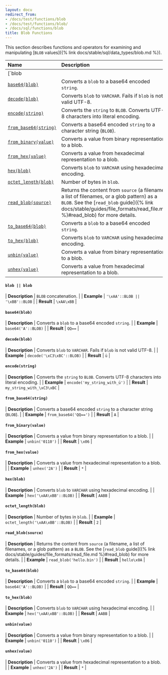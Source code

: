 ```yaml
---
layout: docu
redirect_from:
- /docs/test/functions/blob
- /docs/test/functions/blob/
- /docs/sql/functions/blob
title: Blob Functions
---
```


<!-- markdownlint-disable MD001 -->

This section describes functions and operators for examining and manipulating [`BLOB` values]({% link docs/stable/sql/data_types/blob.md %}).

<!-- Start of section generated by scripts/generate_sql_function_docs.py -->
<!-- markdownlint-disable MD056 -->

| Name | Description |
|:--|:-------|
| [`blob || blob`](#blob--blob) | `BLOB` concatenation. |
| [`base64(blob)`](#base64blob) | Converts a `blob` to a base64 encoded `string`. |
| [`decode(blob)`](#decodeblob) | Converts `blob` to `VARCHAR`. Fails if `blob` is not valid UTF-8. |
| [`encode(string)`](#encodestring) | Converts the `string` to `BLOB`. Converts UTF-8 characters into literal encoding. |
| [`from_base64(string)`](#from_base64string) | Converts a base64 encoded `string` to a character string (`BLOB`). |
| [`from_binary(value)`](#from_binaryvalue) | Converts a value from binary representation to a blob. |
| [`from_hex(value)`](#from_hexvalue) | Converts a value from hexadecimal representation to a blob. |
| [`hex(blob)`](#hexblob) | Converts `blob` to `VARCHAR` using hexadecimal encoding. |
| [`octet_length(blob)`](#octet_lengthblob) | Number of bytes in `blob`. |
| [`read_blob(source)`](#read_blobsource) | Returns the content from `source` (a filename, a list of filenames, or a glob pattern) as a `BLOB`. See the [`read_blob` guide]({% link docs/stable/guides/file_formats/read_file.md %}#read_blob) for more details. |
| [`to_base64(blob)`](#to_base64blob) | Converts a `blob` to a base64 encoded `string`. |
| [`to_hex(blob)`](#to_hexblob) | Converts `blob` to `VARCHAR` using hexadecimal encoding. |
| [`unbin(value)`](#unbinvalue) | Converts a value from binary representation to a blob. |
| [`unhex(value)`](#unhexvalue) | Converts a value from hexadecimal representation to a blob. |

<!-- markdownlint-enable MD056 -->

#### `blob || blob`

<div class="nostroke_table"></div>

| **Description** | `BLOB` concatenation. |
| **Example** | `'\xAA'::BLOB || '\xBB'::BLOB` |
| **Result** | `\xAA\xBB` |

#### `base64(blob)`

<div class="nostroke_table"></div>

| **Description** | Converts a `blob` to a base64 encoded `string`. |
| **Example** | `base64('A'::BLOB)` |
| **Result** | `QQ==` |

#### `decode(blob)`

<div class="nostroke_table"></div>

| **Description** | Converts `blob` to `VARCHAR`. Fails if `blob` is not valid UTF-8. |
| **Example** | `decode('\xC3\xBC'::BLOB)` |
| **Result** | `ü` |

#### `encode(string)`

<div class="nostroke_table"></div>

| **Description** | Converts the `string` to `BLOB`. Converts UTF-8 characters into literal encoding. |
| **Example** | `encode('my_string_with_ü')` |
| **Result** | `my_string_with_\xC3\xBC` |

#### `from_base64(string)`

<div class="nostroke_table"></div>

| **Description** | Converts a base64 encoded `string` to a character string (`BLOB`). |
| **Example** | `from_base64('QQ==')` |
| **Result** | `A` |

#### `from_binary(value)`

<div class="nostroke_table"></div>

| **Description** | Converts a value from binary representation to a blob. |
| **Example** | `unbin('0110')` |
| **Result** | `\x06` |

#### `from_hex(value)`

<div class="nostroke_table"></div>

| **Description** | Converts a value from hexadecimal representation to a blob. |
| **Example** | `unhex('2A')` |
| **Result** | `*` |

#### `hex(blob)`

<div class="nostroke_table"></div>

| **Description** | Converts `blob` to `VARCHAR` using hexadecimal encoding. |
| **Example** | `hex('\xAA\xBB'::BLOB)` |
| **Result** | `AABB` |

#### `octet_length(blob)`

<div class="nostroke_table"></div>

| **Description** | Number of bytes in `blob`. |
| **Example** | `octet_length('\xAA\xBB'::BLOB)` |
| **Result** | `2` |

#### `read_blob(source)`

<div class="nostroke_table"></div>

| **Description** | Returns the content from `source` (a filename, a list of filenames, or a glob pattern) as a `BLOB`. See the [`read_blob` guide]({% link docs/stable/guides/file_formats/read_file.md %}#read_blob) for more details. |
| **Example** | `read_blob('hello.bin')` |
| **Result** | `hello\x0A` |

#### `to_base64(blob)`

<div class="nostroke_table"></div>

| **Description** | Converts a `blob` to a base64 encoded `string`. |
| **Example** | `base64('A'::BLOB)` |
| **Result** | `QQ==` |

#### `to_hex(blob)`

<div class="nostroke_table"></div>

| **Description** | Converts `blob` to `VARCHAR` using hexadecimal encoding. |
| **Example** | `hex('\xAA\xBB'::BLOB)` |
| **Result** | `AABB` |

#### `unbin(value)`

<div class="nostroke_table"></div>

| **Description** | Converts a value from binary representation to a blob. |
| **Example** | `unbin('0110')` |
| **Result** | `\x06` |

#### `unhex(value)`

<div class="nostroke_table"></div>

| **Description** | Converts a value from hexadecimal representation to a blob. |
| **Example** | `unhex('2A')` |
| **Result** | `*` |

<!-- End of section generated by scripts/generate_sql_function_docs.py -->
